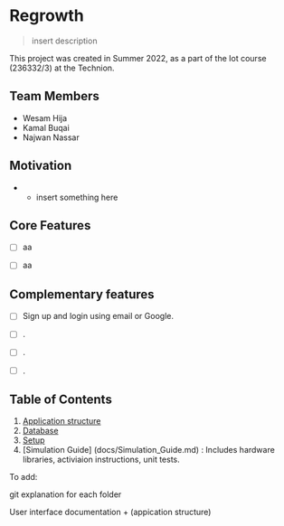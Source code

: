 # Regrowth

> insert description



This project was created in Summer 2022, as a part of the Iot course (236332/3) at the Technion.


## Team Members

- Wesam Hija
- Kamal Buqai
- Najwan Nassar


## Motivation

* * insert something here


## Core Features

* [ ] aa
* [ ] aa


## Complementary features

* [ ] Sign up and login using email or Google.
* [ ] .
* [ ] .
* [ ] .


## Table of Contents

1. [Application structure](docs/app_structure.md)
2. [Database](docs/database.md)
3. [Setup](docs/setup.md)
4. [Simulation Guide] (docs/Simulation_Guide.md) : Includes hardware libraries, activiaion instructions, unit tests.

To add:

git explanation for each folder

User interface documentation + (appication structure)
